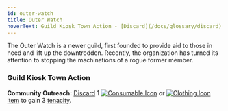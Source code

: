 ```yaml
---
id: outer-watch
title: Outer Watch
hoverText: Guild Kiosk Town Action - [Discard](/docs/glossary/discard) 1 Consumable or Clothing [item](/docs/adventurer/items) to gain 3 [tenacity](/docs/glossary/tenacity).
---
```


The Outer Watch is a newer guild, first founded to provide aid to those in need and lift up the downtrodden. Recently, the organization has turned its attention to stopping the machinations of a rogue former member.

### Guild Kiosk Town Action

**Community Outreach:** [Discard](/docs/glossary/discard) 1 [<img src="/icons/consumable.svg" alt="Consumable Icon" class="icon-svg" />](/docs/adventurer/items/types/consumable) or [<img src="/icons/clothing.svg" alt="Clothing Icon" class="icon-svg" />](/docs/adventurer/items/types/clothing) [item](/docs/adventurer/items/) to gain 3 [tenacity](/docs/glossary/tenacity).
